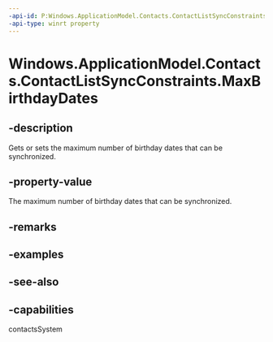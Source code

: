 ```yaml
---
-api-id: P:Windows.ApplicationModel.Contacts.ContactListSyncConstraints.MaxBirthdayDates
-api-type: winrt property
---
```


<!-- Property syntax
public Windows.Foundation.IReference<int> MaxBirthdayDates { get;  set; }
-->

# Windows.ApplicationModel.Contacts.ContactListSyncConstraints.MaxBirthdayDates

## -description
Gets or sets the maximum number of birthday dates that can be synchronized.

## -property-value
The maximum number of birthday dates that can be synchronized.

## -remarks

## -examples

## -see-also

## -capabilities
contactsSystem
